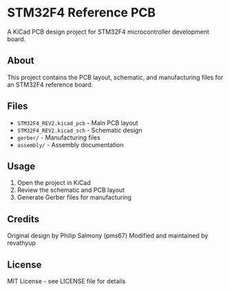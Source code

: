 # STM32F4 Reference PCB

A KiCad PCB design project for STM32F4 microcontroller development board.

## About
This project contains the PCB layout, schematic, and manufacturing files for an STM32F4 reference board.

## Files
- `STM32F4_REV2.kicad_pcb` - Main PCB layout
- `STM32F4_REV2.kicad_sch` - Schematic design
- `gerber/` - Manufacturing files
- `assembly/` - Assembly documentation

## Usage
1. Open the project in KiCad
2. Review the schematic and PCB layout
3. Generate Gerber files for manufacturing

## Credits
Original design by Philip Salmony (pms67)
Modified and maintained by revathyup

## License
MIT License - see LICENSE file for details

